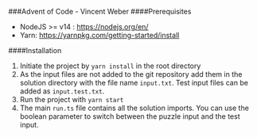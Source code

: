 ###Advent of Code - Vincent Weber
####Prerequisites
- NodeJS >= v14 : https://nodejs.org/en/
- Yarn: https://yarnpkg.com/getting-started/install

####Installation
1. Initiate the project by `yarn install` in the root directory
2. As the input files are not added to the git repository add them in the solution directory with the file name `input.txt`. Test input files can be added as `input.test.txt`.
3. Run the project with `yarn start`
4. The main `run.ts` file contains all the solution imports. You can use the boolean parameter to switch between the puzzle input and the test input.
